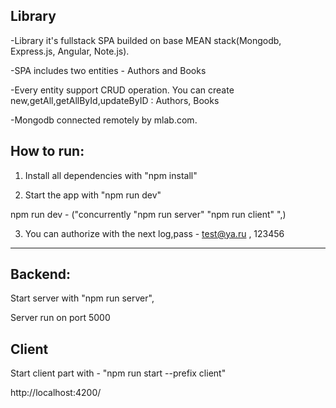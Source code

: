 ## Library

-Library it's fullstack SPA builded on base MEAN stack(Mongodb, Express.js, Angular, Note.js).

-SPA includes two entities - Authors and Books

-Every entity support CRUD operation. You can create new,getAll,getAllById,updateByID : Authors, Books

-Mongodb connected remotely by mlab.com.

## How to run:

1. Install all dependencies with "npm install"

2. Start the app with "npm run dev"

  npm run dev - ("concurrently \"npm run server\" \"npm run client\" ",)
  
3. You can authorize with the next log,pass - test@ya.ru , 123456

------------------------------------------------------------------------------------------------------
Backend:
--------

Start server with "npm run server",

Server run on port 5000

Client
--------

Start client part with - "npm run start --prefix client"

http://localhost:4200/

